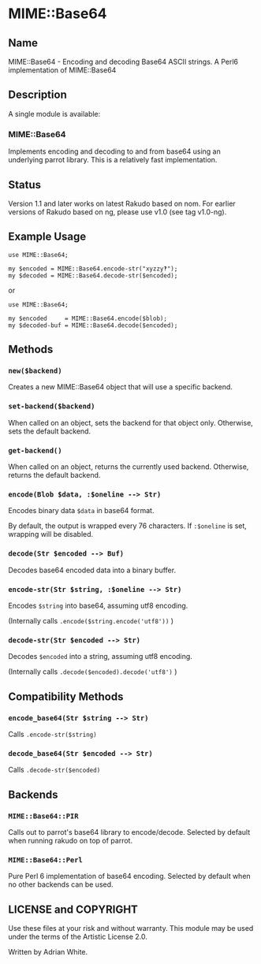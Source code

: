 MIME::Base64
============

## Name ##

MIME::Base64 - Encoding and decoding Base64 ASCII strings. A Perl6 implementation of MIME::Base64

## Description ##

A single module is available:

### MIME::Base64

Implements encoding and decoding to and from base64 using an underlying
parrot library. This is a relatively fast implementation.

## Status ##

Version 1.1 and later works on latest Rakudo based on nom. For earlier
versions of Rakudo based on ng, please use v1.0 (see tag v1.0-ng).

## Example Usage ##

    use MIME::Base64;

    my $encoded = MIME::Base64.encode-str("xyzzy‽");
    my $decoded = MIME::Base64.decode-str($encoded);

or

    use MIME::Base64;

    my $encoded     = MIME::Base64.encode($blob);
    my $decoded-buf = MIME::Base64.decode($encoded);

## Methods ##

### `new($backend)`

Creates a new MIME::Base64 object that will use a specific backend.

### `set-backend($backend)`

When called on an object, sets the backend for that object only. Otherwise, sets
the default backend.

### `get-backend()`

When called on an object, returns the currently used backend. Otherwise, returns
the default backend.

### `encode(Blob $data, :$oneline --> Str)`

Encodeѕ binary data `$data` in base64 format.

By default, the output is wrapped every 76 characters. If `:$oneline` is set,
wrapping will be disabled.

### `decode(Str $encoded --> Buf)`

Decodes base64 encoded data into a binary buffer.

### `encode-str(Str $string, :$oneline --> Str)`

Encodes `$string` into base64, assuming utf8 encoding.

(Ιnternally calls `.encode($string.encode('utf8'))` )

### `decode-str(Str $encoded --> Str)`

Decodes `$encoded` into a string, assuming utf8 encoding.

(Internally calls `.decode($encoded).decode('utf8')` )

## Compatibility Methods ##

### `encode_base64(Str $string --> Str)`

Calls `.encode-str($string)`

### `decode_base64(Str $encoded --> Str)`

Calls `.decode-str($encoded)`

## Backends ##

### `MIME::Base64::PIR`

Calls out to parrot's base64 library to encode/decode. Selected by default when
running rakudo on top of parrot.

### `MIME::Base64::Perl`

Pure Perl 6 implementation of base64 encoding. Selected by default when no other
backends can be used.

## LICENSE and COPYRIGHT ##

Use these files at your risk and without warranty. This module may be used
under the terms of the Artistic License 2.0.

Written by Adrian White.
